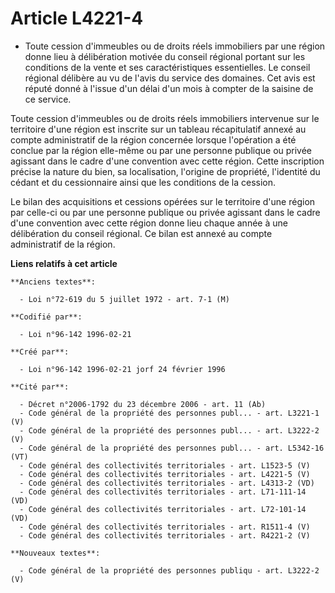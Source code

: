 # Article L4221-4

- Toute cession d'immeubles ou de droits réels immobiliers par une région donne lieu à délibération motivée du conseil
régional portant sur les conditions de la vente et ses caractéristiques essentielles. Le conseil régional délibère au vu de
l'avis du service des domaines. Cet avis est réputé donné à l'issue d'un délai d'un mois à compter de la saisine de ce
service.

Toute cession d'immeubles ou de droits réels immobiliers intervenue sur le territoire d'une région est inscrite sur un
tableau récapitulatif annexé au compte administratif de la région concernée lorsque l'opération a été conclue par la région
elle-même ou par une personne publique ou privée agissant dans le cadre d'une convention avec cette région. Cette inscription
précise la nature du bien, sa localisation, l'origine de propriété, l'identité du cédant et du cessionnaire ainsi que les
conditions de la cession.

Le bilan des acquisitions et cessions opérées sur le territoire d'une région par celle-ci ou par une personne publique ou
privée agissant dans le cadre d'une convention avec cette région donne lieu chaque année à une délibération du conseil
régional. Ce bilan est annexé au compte administratif de la région.

**Liens relatifs à cet article**

	**Anciens textes**:

	  - Loi n°72-619 du 5 juillet 1972 - art. 7-1 (M)

	**Codifié par**:

	  - Loi n°96-142 1996-02-21

	**Créé par**:

	  - Loi n°96-142 1996-02-21 jorf 24 février 1996

	**Cité par**:

	  - Décret n°2006-1792 du 23 décembre 2006 - art. 11 (Ab)
	  - Code général de la propriété des personnes publ... - art. L3221-1 (V)
	  - Code général de la propriété des personnes publ... - art. L3222-2 (V)
	  - Code général de la propriété des personnes publ... - art. L5342-16 (VT)
	  - Code général des collectivités territoriales - art. L1523-5 (V)
	  - Code général des collectivités territoriales - art. L4221-5 (V)
	  - Code général des collectivités territoriales - art. L4313-2 (VD)
	  - Code général des collectivités territoriales - art. L71-111-14 (VD)
	  - Code général des collectivités territoriales - art. L72-101-14 (VD)
	  - Code général des collectivités territoriales - art. R1511-4 (V)
	  - Code général des collectivités territoriales - art. R4221-2 (V)

	**Nouveaux textes**:

	  - Code général de la propriété des personnes publiqu - art. L3222-2 (V)
